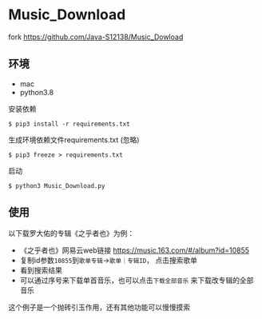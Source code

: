 # Music_Download
fork https://github.com/Java-S12138/Music_Dowload

## 环境
* mac
* python3.8

安装依赖
```shell
$ pip3 install -r requirements.txt
```

生成环境依赖文件requirements.txt (忽略)
```shell
$ pip3 freeze > requirements.txt
```

启动
```shell
$ python3 Music_Download.py
```

## 使用
以下载罗大佑的专辑《之乎者也》为例：
* 《之乎者也》网易云web链接 https://music.163.com/#/album?id=10855
* 复制id参数`10855`到`歌单专辑`->`歌单｜专辑ID`， 点击搜索歌单
* 看到搜索结果
* 可以通过序号来下载单首音乐，也可以点击`下载全部音乐` 来下载改专辑的全部音乐

这个例子是一个抛砖引玉作用，还有其他功能可以慢慢摸索

